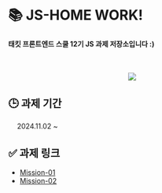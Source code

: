 # 📚 JS-HOME WORK!

#### 태킷 프론트엔드 스쿨 12기 JS 과제 저장소입니다 :)

</br>

<p align="center">
<img src=https://i.pinimg.com/originals/b0/a1/ac/b0a1ac6b1d98618cbde929a76b0851f3.gif />
</p>

## 🕒 과제 기간

&emsp; 2024.11.02 ~

## ✅ 과제 링크

- [Mission-01](https://github.com/BomEllen/js-homework/blob/main/mission01/md/README.md)
- [Mission-02](https://github.com/BomEllen/js-homework/tree/main/mission02/md)

</br>
</br>
